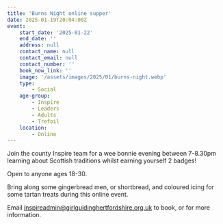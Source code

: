 ```yaml
---
title: 'Burns Night online supper'
date: 2025-01-19T20:04:00Z
event:
    start_date: '2025-01-22'
    end_date: ''
    address: null
    contact_name: null
    contact_email: null
    contact_number: ''
    book_now_link: ''
    image: '/assets/images/2025/01/burns-night.webp'
    type:
        - Social
    age-group:
        - Inspire
        - Leaders
        - Adults
        - Trefoil
    location:
        - Online
---
```

Join the county Inspire team for a wee bonnie evening between 7-8.30pm learning about Scottish traditions whilst earning yourself 2 badges!

Open to anyone ages 18-30.

Bring along some gingerbread men, or shortbread, and coloured icing for some tartan treats during this online event.

Email <inspireadmin@girlguidinghertfordshire.org.uk> to book, or for more information.
